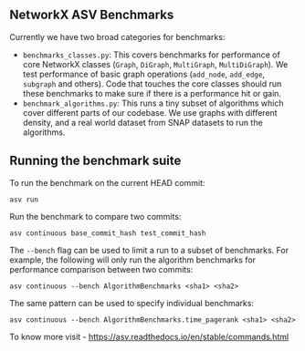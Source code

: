 ## NetworkX ASV Benchmarks

Currently we have two broad categories for benchmarks:

- `benchmarks_classes.py`: This covers benchmarks for performance of core
  NetworkX classes (`Graph`, `DiGraph`, `MultiGraph`, `MultiDiGraph`).
  We test performance of basic graph operations (`add_node`, `add_edge`, `subgraph`
  and others). Code that touches the core classes should run these benchmarks
  to make sure if there is a performance hit or gain.
- `benchmark_algorithms.py`: This runs a tiny subset of algorithms which cover
  different parts of our codebase. We use graphs with different density, and a
  real world dataset from SNAP datasets to run the algorithms.

## Running the benchmark suite

To run the benchmark on the current HEAD commit:

```
asv run
```

Run the benchmark to compare two commits:

```
asv continuous base_commit_hash test_commit_hash
```

The `--bench` flag can be used to limit a run to a subset of benchmarks.
For example, the following will only run the algorithm benchmarks for performance
comparison between two commits:

```
asv continuous --bench AlgorithmBenchmarks <sha1> <sha2>
```

The same pattern can be used to specify individual benchmarks:

```
asv continuous --bench AlgorithmBenchmarks.time_pagerank <sha1> <sha2>
```
To know more visit - https://asv.readthedocs.io/en/stable/commands.html
